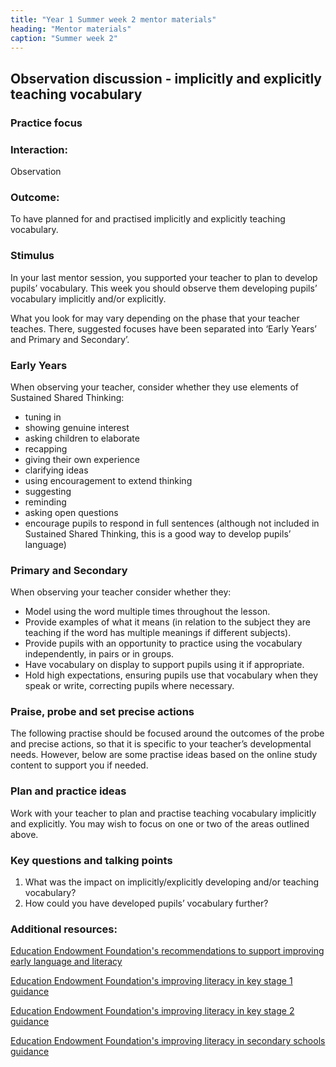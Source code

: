 ```yaml
---
title: "Year 1 Summer week 2 mentor materials"
heading: "Mentor materials"
caption: "Summer week 2"
---
```


## Observation discussion - implicitly and explicitly teaching vocabulary

### Practice focus

### Interaction:

Observation

### Outcome:

To have planned for and practised implicitly and explicitly teaching vocabulary.

### Stimulus

In your last mentor session, you supported your teacher to plan to develop pupils’ vocabulary. This week you should observe them developing pupils’ vocabulary implicitly and/or explicitly.

What you look for may vary depending on the phase that your teacher teaches. There, suggested focuses have been separated into ‘Early Years’ and Primary and Secondary’.

### Early Years

When observing your teacher, consider whether they use elements of Sustained Shared Thinking:

- tuning in
- showing genuine interest
- asking children to elaborate
- recapping
- giving their own experience
- clarifying ideas
- using encouragement to extend thinking
- suggesting
- reminding
- asking open questions
- encourage pupils to respond in full sentences (although not included in Sustained Shared Thinking, this is a good way to develop pupils’ language)

### Primary and Secondary

When observing your teacher consider whether they:

- Model using the word multiple times throughout the lesson.
- Provide examples of what it means (in relation to the subject they are teaching if the word has multiple meanings if different subjects).
- Provide pupils with an opportunity to practice using the vocabulary independently, in pairs or in groups.
- Have vocabulary on display to support pupils using it if appropriate.
- Hold high expectations, ensuring pupils use that vocabulary when they speak or write, correcting pupils where necessary.

### Praise, probe and set precise actions

The following practise should be focused around the outcomes of the probe and precise actions, so that it is specific to your teacher’s developmental needs. However, below are some practise ideas based on the online study content to support you if needed.

### Plan and practice ideas

Work with your teacher to plan and practise teaching vocabulary implicitly and explicitly. You may wish to focus on one or two of the areas outlined above.

### Key questions and talking points

1. What was the impact on implicitly/explicitly developing and/or teaching vocabulary?
2. How could you have developed pupils’ vocabulary further?

### Additional resources:

[Education Endowment Foundation's recommendations to support improving early language and literacy](https://educationendowmentfoundation.org.uk/tools/guidance-reports/preparing-for-literacy/)

[Education Endowment Foundation's improving literacy in key stage 1 guidance](https://educationendowmentfoundation.org.uk/tools/guidance-reports/literacy-ks-1/)

[Education Endowment Foundation's improving literacy in key stage 2 guidance](https://educationendowmentfoundation.org.uk/tools/guidance-reports/literacy-ks-2/)

[Education Endowment Foundation's improving literacy in secondary schools guidance](https://educationendowmentfoundation.org.uk/tools/guidance-reports/improving-literacy-in-secondary-schools/)

